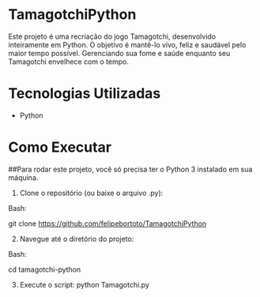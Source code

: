 # TamagotchiPython
Este projeto é uma recriação do jogo Tamagotchi, desenvolvido inteiramente em Python. O objetivo é mantê-lo vivo, feliz e saudável pelo maior tempo possível.
Gerenciando sua fome e saúde enquanto seu Tamagotchi envelhece com o tempo.

# Tecnologias Utilizadas
- Python

# Como Executar
##Para rodar este projeto, você só precisa ter o Python 3 instalado em sua máquina.

1. Clone o repositório (ou baixe o arquivo .py):

Bash:

git clone https://github.com/felipebortoto/TamagotchiPython


2. Navegue até o diretório do projeto:

Bash:

cd tamagotchi-python

3. Execute o script:
python Tamagotchi.py






